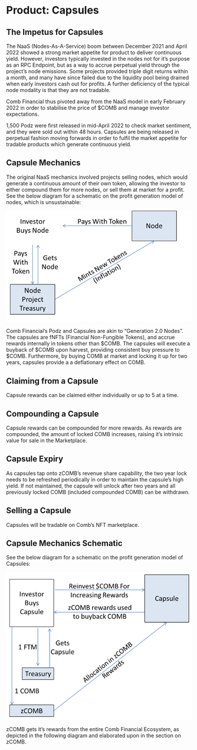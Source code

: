 # Product: Capsules

## The Impetus for Capsules

The NaaS (Nodes-As-A-Service) boom between December 2021 and April 2022 showed a strong market appetite for product to deliver continuous yield. However, investors typically invested in the nodes not for it’s purpose as an RPC Endpoint, but as a way to accrue perpetual yield through the project’s node emissions. Some projects provided triple digit returns within a month, and many have since failed due to the liquidity pool being drained when early investors cash out for profits. A further deficiency of the typical node modality is that they are not tradable.

Comb Financial thus pivoted away from the NaaS model in early February 2022 in order to stabilise the price of $COMB and manage investor expectations.

1,500 Podz were first released in mid-April 2022 to check market sentiment, and they were sold out within 48 hours. Capsules are being released in perpetual fashion moving forwards in order to fulfil the market appetite for tradable products which generate continuous yield.

## Capsule Mechanics

The original NaaS mechanics involved projects selling nodes, which would generate a continuous amount of their own token, allowing the investor to either compound them for more nodes, or sell them at market for a profit. See the below diagram for a schematic on the profit generation model of nodes, which is unsustainable:

![](<../../.gitbook/assets/image (31).png>)

Comb Financial’s Podz and Capsules are akin to “Generation 2.0 Nodes”. The capsules are fNFTs (Financial Non-Fungible Tokens), and accrue rewards internally in tokens other than $COMB. The capsules will execute a buyback of $COMB upon harvest, providing consistent buy pressure to $COMB. Furthermore, by buying COMB at market and locking it up for two years, capsules provide a a deflationary effect on COMB.

## Claiming from a Capsule

Capsule rewards can be claimed either individually or up to 5 at a time.

## Compounding a Capsule

Capsule rewards can be compounded for more rewards. As rewards are compounded, the amount of locked COMB increases, raising it’s intrinsic value for sale in the Marketplace.

## Capsule Expiry

As capsules tap onto zCOMB’s revenue share capability, the two year lock needs to be refreshed periodically in order to maintain the capsule’s high yield. If not maintained, the capsule will unlock after two years and all previously locked COMB (included compounded COMB) can be withdrawn.

## Selling a Capsule

Capsules will be tradable on Comb’s NFT marketplace.

## Capsule Mechanics Schematic

See the below diagram for a schematic on the profit generation model of Capsules:

![](<../../.gitbook/assets/image (9).png>)

zCOMB gets it’s rewards from the entire Comb Financial Ecosystem, as depicted in the following diagram and elaborated upon in the section on zCOMB.

